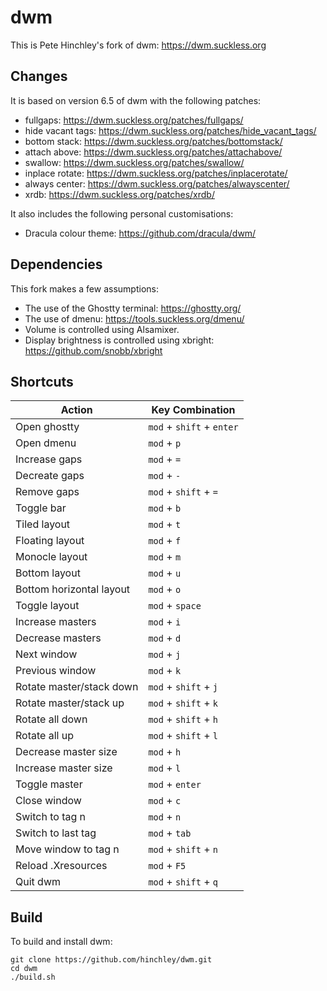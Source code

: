 # dwm
This is Pete Hinchley's fork of dwm: https://dwm.suckless.org

## Changes
It is based on version 6.5 of dwm with the following patches:
- fullgaps: https://dwm.suckless.org/patches/fullgaps/
- hide vacant tags: https://dwm.suckless.org/patches/hide_vacant_tags/
- bottom stack: https://dwm.suckless.org/patches/bottomstack/
- attach above: https://dwm.suckless.org/patches/attachabove/
- swallow: https://dwm.suckless.org/patches/swallow/
- inplace rotate: https://dwm.suckless.org/patches/inplacerotate/
- always center: https://dwm.suckless.org/patches/alwayscenter/
- xrdb: https://dwm.suckless.org/patches/xrdb/

It also includes the following personal customisations:
- Dracula colour theme: https://github.com/dracula/dwm/

## Dependencies
This fork makes a few assumptions:
- The use of the Ghostty terminal: https://ghostty.org/
- The use of dmenu: https://tools.suckless.org/dmenu/
- Volume is controlled using Alsamixer.
- Display brightness is controlled using xbright: https://github.com/snobb/xbright

## Shortcuts
Action                   | Key Combination
---                      | ---
Open ghostty             | `mod` + `shift` + `enter`
Open dmenu               | `mod` + `p`
Increase gaps            | `mod` + `=`
Decreate gaps            | `mod` + `-`
Remove gaps              | `mod` + `shift` + `=`
Toggle bar               | `mod` + `b`
Tiled layout             | `mod` + `t`
Floating layout          | `mod` + `f`
Monocle layout           | `mod` + `m`
Bottom layout            | `mod` + `u`
Bottom horizontal layout | `mod` + `o`
Toggle layout            | `mod` + `space`
Increase masters         | `mod` + `i`
Decrease masters         | `mod` + `d`
Next window              | `mod` + `j`
Previous window          | `mod` + `k`
Rotate master/stack down | `mod` + `shift` + `j`
Rotate master/stack up   | `mod` + `shift` + `k`
Rotate all down          | `mod` + `shift` + `h`
Rotate all up            | `mod` + `shift` + `l`
Decrease master size     | `mod` + `h`
Increase master size     | `mod` + `l`
Toggle master            | `mod` + `enter`
Close window             | `mod` + `c`
Switch to tag n          | `mod` + `n`
Switch to last tag       | `mod` + `tab`
Move window to tag n     | `mod` + `shift` + `n`
Reload .Xresources       | `mod` + `F5`
Quit dwm                 | `mod` + `shift` + `q`

## Build
To build and install dwm:

```
git clone https://github.com/hinchley/dwm.git
cd dwm
./build.sh
```
